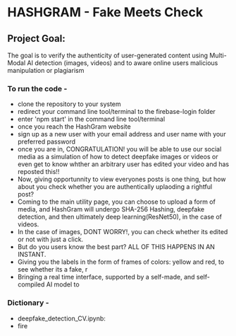 # HASHGRAM - Fake Meets Check

## Project Goal:
The goal is to verify the authenticity of user-generated content using Multi-Modal AI detection (images, videos) and to aware online users malicious manipulation or plagiarism

### To run the code - 
- clone the repository to your system
- redirect your command line tool/terminal to the firebase-login folder
- enter 'npm start' in the command line tool/terminal
- once you reach the HashGram website
- sign up as a new user with your email address and user name with your preferred password
- once you are in, CONGRATULATION! you will be able to use our social media as a simulation of how to detect deepfake images or videos or even get to know whther an arbitrary user has edited your video and has reposted this!!
- Now, giving opportunnity to view everyones posts is one thing, but how about you check whether you are authentically uplaoding a rightful post?
- Coming to the main utility page, you can choose to upload a form of media, and HashGram will undergo SHA-256 Hashing, deepfake detection, and then ultimately deep learning(ResNet50), in the case of videos.
- In the case of images, DONT WORRY!, you can check whether its edited or not with just a click.
- But do you users know the best part? ALL OF THIS HAPPENS IN AN INSTANT.
- Giving you the labels in the form of frames of colors: yellow and red, to see whether its a fake, r
- Bringing a real time interface, supported by a self-made, and self-compiled AI model to 

### Dictionary -
- deepfake_detection_CV.ipynb:
- fire
